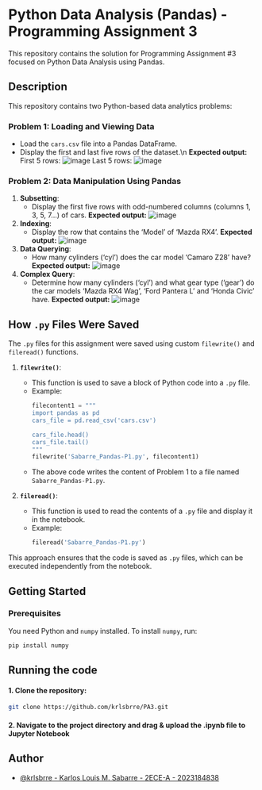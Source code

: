 # Python Data Analysis (Pandas) - Programming Assignment 3
This repository contains the solution for Programming Assignment #3 focused on Python Data Analysis using Pandas.

## Description
This repository contains two Python-based data analytics problems:

### Problem 1: Loading and Viewing Data
- Load the `cars.csv` file into a Pandas DataFrame.
- Display the first and last five rows of the dataset.\n
**Expected output:**
   First 5 rows: ![image](https://github.com/user-attachments/assets/3ba77655-085b-44a8-91f6-7050515b92b7)
   Last 5 rows: ![image](https://github.com/user-attachments/assets/87b66da9-ee50-4077-b11c-c908c66587f5)

### Problem 2: Data Manipulation Using Pandas
1. **Subsetting**:  
   - Display the first five rows with odd-numbered columns (columns 1, 3, 5, 7…) of cars.
   **Expected output:**
      ![image](https://github.com/user-attachments/assets/da480e12-9d9e-4f74-8a5a-5a817ce893ee)
2. **Indexing**:
   - Display the row that contains the ‘Model’ of ‘Mazda RX4’.
   **Expected output:**
      ![image](https://github.com/user-attachments/assets/de2e0485-65cd-43d7-9d07-d73ce580b296)
3. **Data Querying**:
   - How many cylinders (‘cyl’) does the car model ‘Camaro Z28’ have?
   **Expected output:**
      ![image](https://github.com/user-attachments/assets/fe8da4ec-a4b3-47cf-b308-9b38107bcede)
4. **Complex Query**:
   - Determine how many cylinders (‘cyl’) and what gear type (‘gear’) do the car models ‘Mazda RX4 Wag’, ‘Ford Pantera L’ and ‘Honda Civic’ have.
   **Expected output:**
      ![image](https://github.com/user-attachments/assets/ca6e6e03-a060-4ad5-90bc-23f3f8449faf)


## How `.py` Files Were Saved

The `.py` files for this assignment were saved using custom `filewrite()` and `fileread()` functions.

1. **`filewrite()`**:
   - This function is used to save a block of Python code into a `.py` file.
   - Example:
     ```python
     filecontent1 = """
     import pandas as pd
     cars_file = pd.read_csv('cars.csv')

     cars_file.head()
     cars_file.tail()
     """
     filewrite('Sabarre_Pandas-P1.py', filecontent1)
     ```
   - The above code writes the content of Problem 1 to a file named `Sabarre_Pandas-P1.py`.

2. **`fileread()`**:
   - This function is used to read the contents of a `.py` file and display it in the notebook.
   - Example:
     ```python
     fileread('Sabarre_Pandas-P1.py')
     ```

This approach ensures that the code is saved as `.py` files, which can be executed independently from the notebook.

## Getting Started

### Prerequisites
You need Python and `numpy` installed. To install `numpy`, run:

```bash
pip install numpy
```

## Running the code

#### 1. Clone the repository:
```bash
git clone https://github.com/krlsbrre/PA3.git
```
#### 2. Navigate to the project directory and drag & upload the .ipynb file to Jupyter Notebook


## Author

- [@krlsbrre - Karlos Louis M. Sabarre - 2ECE-A - 2023184838](https://www.github.com/krlsbrre)
